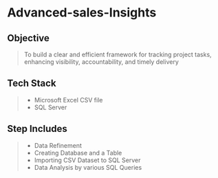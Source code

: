 # Advanced-sales-Insights

## Objective
> To build a clear and efficient framework for tracking project tasks, enhancing visibility, accountability, and timely delivery

## Tech Stack
>- Microsoft Excel CSV file
>- SQL Server

## Step Includes
>- Data Refinement
>- Creating Database and a Table
>- Importing CSV Dataset to SQL Server
>- Data Analysis by various SQL Queries
